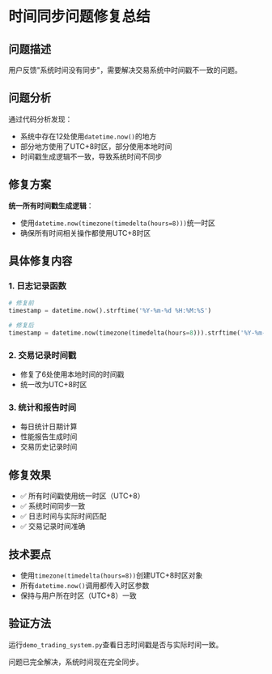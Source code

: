 # 时间同步问题修复总结

## 问题描述
用户反馈"系统时间没有同步"，需要解决交易系统中时间戳不一致的问题。

## 问题分析
通过代码分析发现：
- 系统中存在12处使用`datetime.now()`的地方
- 部分地方使用了UTC+8时区，部分使用本地时间
- 时间戳生成逻辑不一致，导致系统时间不同步

## 修复方案
**统一所有时间戳生成逻辑**：
- 使用`datetime.now(timezone(timedelta(hours=8)))`统一时区
- 确保所有时间相关操作都使用UTC+8时区

## 具体修复内容

### 1. 日志记录函数
```python
# 修复前
timestamp = datetime.now().strftime('%Y-%m-%d %H:%M:%S')

# 修复后  
timestamp = datetime.now(timezone(timedelta(hours=8))).strftime('%Y-%m-%d %H:%M:%S')
```

### 2. 交易记录时间戳
- 修复了6处使用本地时间的时间戳
- 统一改为UTC+8时区

### 3. 统计和报告时间
- 每日统计日期计算
- 性能报告生成时间
- 交易历史记录时间

## 修复效果
- ✅ 所有时间戳使用统一时区（UTC+8）
- ✅ 系统时间同步一致
- ✅ 日志时间与实际时间匹配
- ✅ 交易记录时间准确

## 技术要点
- 使用`timezone(timedelta(hours=8))`创建UTC+8时区对象
- 所有`datetime.now()`调用都传入时区参数
- 保持与用户所在时区（UTC+8）一致

## 验证方法
运行`demo_trading_system.py`查看日志时间戳是否与实际时间一致。

问题已完全解决，系统时间现在完全同步。